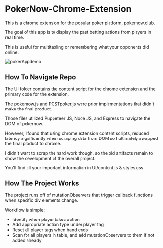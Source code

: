 # PokerNow-Chrome-Extension
This is a chrome extension for the popular poker platform, pokernow.club.

The goal of this app is to display the past betting actions from players in real time.

This is useful for multitabling or remembering what your opponents did online.

![pokerAppdemo](https://github.com/rbdcodes/PokerNow-Chrome-Extension/assets/70783787/e861ecf7-273d-4e98-a34c-dcd2ae97446d)

<h2> How To Navigate Repo </h2>
The UI folder contains the content script for the chrome extension and the primary code for the extension.

The pokernow.js and POSTpoker.js were prior implementations that didn't make the final product.

Those files utilized Puppeteer JS, Node JS, and Express to navigate the DOM of pokernow.

However, I found that using chrome extension content scripts, reduced latency significantly when scraping data from DOM so I ultimately swapped the final product to chrome.

I didn't want to scrap the hard work though, so the old artifacts remain to show the development of the overall project.

You'll find all your important information in UI/content.js & styles.css

<h2> How The Project Works</h2>
The project runs off of mutationObservers that trigger callback functions when specific div elements change.


Workflow is simple: 
<ul>
  <li> Identify when player takes action</li>
  <li> Add appropriate action type under player tag</li>
  <li> Reset all player tags when hand ends</li>
  <li> Scan for all players in table, and add mutationObservers to them if not added already</li>
</ul>

